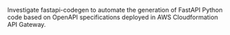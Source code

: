 Investigate fastapi-codegen to automate the generation of FastAPI Python code 
based on OpenAPI specifications deployed in AWS Cloudformation API Gateway.

